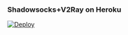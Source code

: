 ### Shadowsocks+V2Ray on Heroku 
[![Deploy](https://www.herokucdn.com/deploy/button.png)](https://heroku.com/deploy?template=https://github.com/437h3r/ssocks-heroku)
